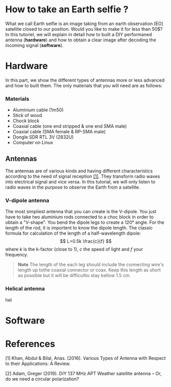 # How to take an Earth selfie ?

What we call Earth selfie is an image taking from an earth observation (EO) satellite closed to our position. Would you like to make it for less than 50$? In this tutoriel, we will explain in detail how to built a DIY performaned antenna (**hardware**) and how to obtain a clear image after decoding the incoming signal (**software**).

# Hardware

In this part, we show the different types of antennas more or less advanced and how to built them. The only materials that you will need are as follows:

### Materials

- Aluminium cable (1m50)
- Stick of wood
- Chock block
- Coaxial cable (one end stripped & one end SMA male)
- Coaxial cable (SMA female & RP-SMA male)
- Dongle SDR RTL 3V (2832U)
- Computer on Linux

## Antennas

The antennas are of various kinds and having different characteristics according to the need of signal reception [[1]](#1). They transform radio waves into electrical signal and vice versa. In this tutorial, we will only listen to radio waves in the purpose to observe the Earth from a satellite.
### V-dipole antenna

The most simpliest antenna that you can create is the V-dipole. You just have to take two aluminium rods connected to a choc block in order to obtain a "V-shape". You bend the dipole legs to create a 120° angle.
For the length of the rod, it is importent to know the dipole length. The classic formula for calculation of the length of a half-wavelength dipole:
  $$
 L=0.5k \frac{c}{f}
$$
  where $k$ is the k-factor (close to 1), $c$ the speed of light and $f$ your frequency.
>  **Note** The length of the each leg should include the connecting wire's length up tothe coaxial connector or coax. Keep this length as short as possible but it will be difficultto stay bellow 1.5 cm.

### Helical antenna

hel
# Software

# References

<a  id="1">[1]</a> Khan, Abdul & Bilal, Anas. (2016). Various Types of Antenna with Respect to their Applications: A Review.

<a  id="2">[2]</a> Adam, Greger (2019). DIY 137 MHz APT Weather satellite antenna – Or, do we need a circular polarization?
